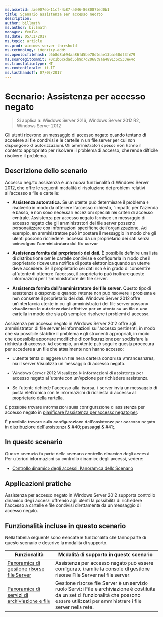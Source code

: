 ```yaml
---
ms.assetid: aae907eb-11cf-4a87-a046-8680872ed0b1
title: Scenario assistenza per accesso negato
description: 
author: billmath
ms.author: billmath
manager: femila
ms.date: 05/31/2017
ms.topic: article
ms.prod: windows-server-threshold
ms.technology: identity-adds
ms.openlocfilehash: d6b8d8a094aa86fd5be78d2eae13bae50df3fd79
ms.sourcegitcommit: 70c1b6cedad55b9c7d2068c9aa4891c6c533ee4c
ms.translationtype: MT
ms.contentlocale: it-IT
ms.lasthandoff: 07/03/2017
---
```

# <a name="scenario-access-denied-assistance"></a>Scenario: Assistenza per accesso negato

>Si applica a: Windows Server 2016, Windows Server 2012 R2, Windows Server 2012

Gli utenti ricevono un messaggio di accesso negato quando tentano di accedere ai file condivisi e le cartelle in un file server per cui non dispongono di autorizzazioni. Gli amministratori spesso non hanno il contesto appropriato per risolvere il problema di accesso, che rende difficile risolvere il problema.  
  
## <a name="scenario-description"></a>Descrizione dello scenario  
Accesso negato assistenza è una nuova funzionalità di Windows Server 2012, che offre le seguenti modalità di risoluzione dei problemi relativi all'accesso a file e cartelle:  
  
-   **Assistenza automatica.** Se un utente può determinare il problema e risolverlo in modo da ottenere l'accesso richiesto, l'impatto per l'azienda è basso, e non sono necessari eccezioni speciali nei criteri di accesso centrale. Assistenza per accesso negato fornisce un messaggio di accesso negato che gli amministratori dei file server possono personalizzare con informazioni specifiche dell'organizzazione. Ad esempio, un amministratore può impostare il messaggio in modo che gli utenti possono richiedere l'accesso da un proprietario dei dati senza coinvolgere l'amministratore del file server.  
  
-   **Assistenza fornita dal proprietario dei dati.** È possibile definire una lista di distribuzione per le cartelle condivise e configurarla in modo che il proprietario riceve una notifica di posta elettronica quando un utente deve accedere. Se il proprietario dei dati non è in grado di consentire all'utente di ottenere l'accesso, il proprietario può inoltrare queste informazioni per l'amministratore del file server.  
  
-   **Assistenza fornita dall'amministratore del file server.** Questo tipo di assistenza è disponibile quando l'utente non può risolvere il problema e non consente il proprietario dei dati.  Windows Server 2012 offre un'interfaccia utente in cui gli amministratori dei file server possono visualizzare le autorizzazioni effettive per un utente su un file o una cartella in modo che sia più semplice risolvere i problemi di accesso.  
  
Assistenza per accesso negato in Windows Server 2012 offre agli amministratori di file server le informazioni sull'accesso pertinenti, in modo che sia possibile stabilire il problema e gli strumenti appropriati, in modo che è possibile apportare modifiche di configurazione per soddisfare la richiesta di accesso. Ad esempio, un utente può seguire questa procedura per accedere a un file che attualmente non hanno accesso:  
  
-   L'utente tenta di leggere un file nella cartella condivisa \\\financeshares, ma il server Visualizza un messaggio di accesso negato.  
  
-    Windows Server 2012 Visualizza le informazioni di assistenza per accesso negato all'utente con un'opzione per richiedere assistenza.  
  
-   Se l'utente richiede l'accesso alla risorsa, il server invia un messaggio di posta elettronica con le informazioni di richiesta di accesso al proprietario della cartella.  
  
È possibile trovare informazioni sulla configurazione di assistenza per accesso negato in [pianificare l'assistenza per accesso negato per](assetId:///b169f0a4-8b97-4da8-ae4a-c8f1986d19e1).  
  
È possibile trovare sulla configurazione dell'assistenza per accesso negato in [distribuzione dell'assistenza & #40; passaggi & #41;](Deploy-Access-Denied-Assistance--Demonstration-Steps-.md).  
  
## <a name="in-this-scenario"></a>In questo scenario  
Questo scenario fa parte dello scenario controllo dinamico degli accessi. Per ulteriori informazioni su controllo dinamico degli accessi, vedere:  
  
-   [Controllo dinamico degli accessi: Panoramica dello Scenario](Dynamic-Access-Control--Scenario-Overview.md)  
  
## <a name="practical-applications"></a>Applicazioni pratiche  
Assistenza per accesso negato in Windows Server 2012 supporta controllo dinamico degli accessi offrendo agli utenti la possibilità di richiedere l'accesso a cartelle e file condivisi direttamente da un messaggio di accesso negato.  
  
## <a name="BKMK_NEW"></a>Funzionalità incluse in questo scenario  
Nella tabella seguente sono elencate le funzionalità che fanno parte di questo scenario e descrive la modalità di supporto.  
  
|Funzionalità|Modalità di supporto in questo scenario|  
|-----------|---------------------------------|  
|[Panoramica di gestione risorse file Server](https://technet.microsoft.com/library/hh831701.aspx)|Assistenza per accesso negato può essere configurato tramite la console di gestione risorse File Server nel file server.|  
|[Panoramica di servizi di archiviazione e file](https://technet.microsoft.com/library/hh831487.aspx)|Gestione risorse file Server è un servizio ruolo Servizi File e archiviazione è costituita da un set di funzionalità che possono essere utilizzati per amministrare i file server nella rete.|  
  


